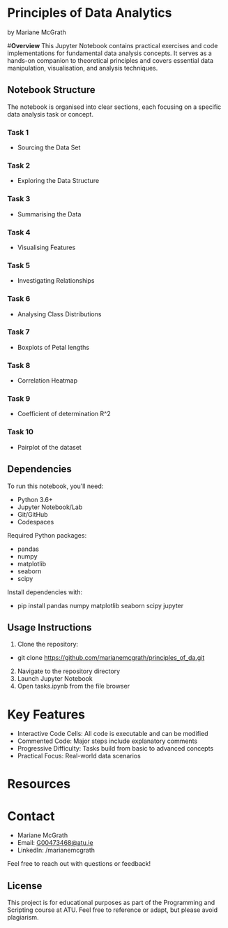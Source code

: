 # Principles of Data Analytics

by Mariane McGrath

#**Overview**
This Jupyter Notebook contains practical exercises and code implementations for fundamental data analysis concepts. It serves as a hands-on companion to theoretical principles and covers essential data manipulation, visualisation, and analysis techniques.

## Notebook Structure
The notebook is organised into clear sections, each focusing on a specific data analysis task or concept.

### Task 1
- Sourcing the Data Set
### Task 2
- Exploring the Data Structure
### Task 3
- Summarising the Data
### Task 4
- Visualising Features
### Task 5
- Investigating Relationships
### Task 6
- Analysing Class Distributions
### Task 7
- Boxplots of Petal lengths
### Task 8
- Correlation Heatmap
### Task 9
 - Coefficient of determination R^2
### Task 10
- Pairplot of the dataset
 
## Dependencies
To run this notebook, you'll need:
 - Python 3.6+
 - Jupyter Notebook/Lab
 - Git/GitHub
 - Codespaces

Required Python packages:
 - pandas
 - numpy
 - matplotlib
 - seaborn
 - scipy

Install dependencies with:
 - pip install pandas numpy matplotlib seaborn scipy jupyter

## Usage Instructions
1. Clone the repository:
 - git clone https://github.com/marianemcgrath/principles_of_da.git
2. Navigate to the repository directory
3. Launch Jupyter Notebook
4. Open tasks.ipynb from the file browser

# Key Features
 - Interactive Code Cells: All code is executable and can be modified
 - Commented Code: Major steps include explanatory comments
 - Progressive Difficulty: Tasks build from basic to advanced concepts
 - Practical Focus: Real-world data scenarios

# Resources



# Contact
 - Mariane McGrath
 - Email: G00473468@atu.ie
 - LinkedIn: /marianemcgrath
   
Feel free to reach out with questions or feedback!

## License 
This project is for educational purposes as part of the Programming and Scripting course at ATU. Feel free to reference or adapt, but please avoid plagiarism.
